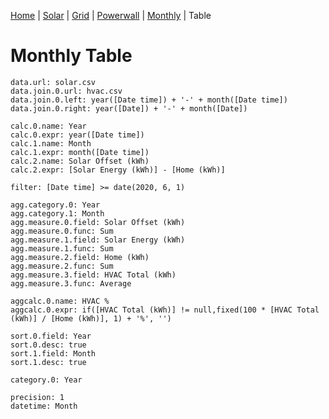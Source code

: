 [Home](#url=README.md) |
[Solar](#url=solar.md) |
[Grid](#url=grid.md) |
[Powerwall](#url=powerwall.md) |
[Monthly](#url=monthly.md) |
Table


# Monthly Table

~~~ data-table
data.url: solar.csv
data.join.0.url: hvac.csv
data.join.0.left: year([Date time]) + '-' + month([Date time])
data.join.0.right: year([Date]) + '-' + month([Date])

calc.0.name: Year
calc.0.expr: year([Date time])
calc.1.name: Month
calc.1.expr: month([Date time])
calc.2.name: Solar Offset (kWh)
calc.2.expr: [Solar Energy (kWh)] - [Home (kWh)]

filter: [Date time] >= date(2020, 6, 1)

agg.category.0: Year
agg.category.1: Month
agg.measure.0.field: Solar Offset (kWh)
agg.measure.0.func: Sum
agg.measure.1.field: Solar Energy (kWh)
agg.measure.1.func: Sum
agg.measure.2.field: Home (kWh)
agg.measure.2.func: Sum
agg.measure.3.field: HVAC Total (kWh)
agg.measure.3.func: Average

aggcalc.0.name: HVAC %
aggcalc.0.expr: if([HVAC Total (kWh)] != null,fixed(100 * [HVAC Total (kWh)] / [Home (kWh)], 1) + '%', '')

sort.0.field: Year
sort.0.desc: true
sort.1.field: Month
sort.1.desc: true

category.0: Year

precision: 1
datetime: Month
~~~
